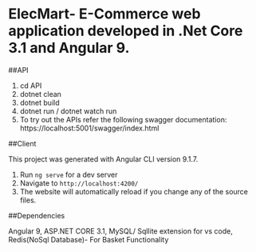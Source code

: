 # ElecMart- E-Commerce web application developed in .Net Core 3.1 and Angular 9.

##API

1) cd API
2) dotnet clean
3) dotnet build
4) dotnet run / dotnet watch run
5) To try out the APIs refer the following swagger documentation: https://localhost:5001/swagger/index.html

##Client

This project was generated with Angular CLI version 9.1.7.

1) Run `ng serve` for a dev server
2) Navigate to `http://localhost:4200/`
3) The website will automatically reload if you change any of the source files.

##Dependencies

Angular 9, ASP.NET CORE 3.1, MySQL/ Sqllite extension for vs code, Redis(NoSql Database)- For Basket Functionality
